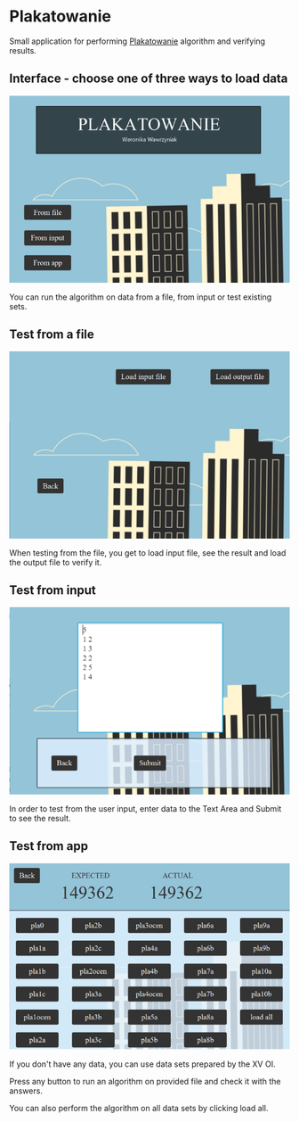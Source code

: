 # Plakatowanie
Small application for performing <a href="https://szkopul.edu.pl/problemset/problem/au-E9FH96-3U9rCKhcNsD5n9/site/?key=statement" target="_blank">Plakatowanie</a> algorithm and verifying results.

## Interface - choose one of three ways to load data

![Plakatowanie_Interface](plakatowanie_interface.png)

You can run the algorithm on data from a file, from input or test existing sets. 

## Test from a file 

![Plakatowanie_Interface](plakatowanie_fromFile.png)

When testing from the file, you get to load input file, see the result and load the output file to verify it. 

## Test from input

![Plakatowanie_Interface](plakatowanie_fromInput.png)

In order to test from the user input, enter data to the Text Area and Submit to see the result. 

## Test from app

![Plakatowanie_Interface](plakatowanie_fromButton.png)

If you don't have any data, you can use data sets prepared by the XV OI. 

Press any button to run an algorithm on provided file and check it with the answers. 

You can also perform the algorithm on all data sets by clicking load all.

